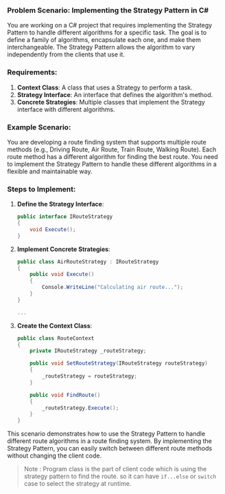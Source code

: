 ﻿### Problem Scenario: Implementing the Strategy Pattern in C#

You are working on a C# project that requires implementing the Strategy Pattern to handle different algorithms for a specific task. The goal is to define a family of algorithms, encapsulate each one, and make them interchangeable. The Strategy Pattern allows the algorithm to vary independently from the clients that use it.

### Requirements:
1. **Context Class**: A class that uses a Strategy to perform a task.
2. **Strategy Interface**: An interface that defines the algorithm's method.
3. **Concrete Strategies**: Multiple classes that implement the Strategy interface with different algorithms.

### Example Scenario:
You are developing a route finding system that supports multiple route methods (e.g., Driving Route, Air Route, Train Route, Walking Route). Each route method has a different algorithm for finding the best route. You need to implement the Strategy Pattern to handle these different algorithms in a flexible and maintainable way.

### Steps to Implement:

1. **Define the Strategy Interface**:
    ```csharp
    public interface IRouteStrategy
    {
        void Execute();
    }
    ```

2. **Implement Concrete Strategies**:
    ```csharp
    public class AirRouteStrategy : IRouteStrategy
    {
        public void Execute()
        {
            Console.WriteLine("Calculating air route...");
        }
    }

    ...
    ```

3. **Create the Context Class**:
    ```csharp
    public class RouteContext
    {
        private IRouteStrategy _routeStrategy;

        public void SetRouteStrategy(IRouteStrategy routeStrategy)
        {
            _routeStrategy = routeStrategy;
        }

        public void FindRoute()
        {
            _routeStrategy.Execute();
        }
    }
    ```

This scenario demonstrates how to use the Strategy Pattern to handle different route algorithms in a route finding system. By implementing the Strategy Pattern, you can easily switch between different route methods without changing the client code.

> Note : Program class is the part of client code which is using the strategy pattern to find the route. so it can have `if...else` or `switch` case to select the strategy at runtime.